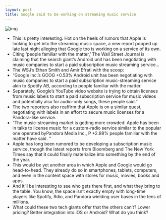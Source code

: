 ```yaml
---
layout: post
title: Google said to be working on streaming music service
---
```

![img](http://media.idownloadblog.com/wp-content/uploads/2012/12/Google_Music_banner.png)
* This is pretty interesting. Hot on the heels of rumors that Apple is looking to get into the streaming music space, a new report popped up late last night alleging that Google too is working on a service of its own.
* Citing ‘people familiar with the matter,’ The Wall Street Journal is claiming that the search giant’s Android unit has been negotiating with music companies to start a paid subscription music streaming service…
* The WSJ’s Ethan Smith and Amir Efrati with the scoop:
* “Google Inc.’s GOOG +0.53% Android unit has been negotiating with music companies to start a paid subscription music-streaming service akin to Spotify AB, according to people familiar with the matter.
* Separately, Google’s YouTube video website is trying to obtain licenses from music labels to start a paid subscription service for music videos and potentially also for audio-only songs, these people said.”
* The two reporters also reaffirm that Apple is on a similar quest, negotiating with labels in an effort to secure music licenses for a Pandora-like service.
* “The music-streaming market is getting more crowded. Apple has been in talks to license music for a custom-radio service similar to the popular one operated byPandora Media Inc., P +2.98% people familiar with the matter have said. “
* Apple has long been rumored to be developing a subscription music service, though the latest reports from Bloomberg and The New York Times say that it could finally materialize into something by the end of the year.
* This would be yet another area in which Apple and Google would go head-to-head. They already do so in smartphones, tablets, computers, and even in the content space with stores for music, movies, books and apps.
* And it’ll be interesting to see who gets there first, and what they bring to the table. You know, the space isn’t exactly empty with long-time players like Spotify, Rdio, and Pandora wielding user bases in the tens of millions.
* What could these two tech giants offer that the others can’t? Lower pricing? Better integration into iOS or Android? What do you think?

